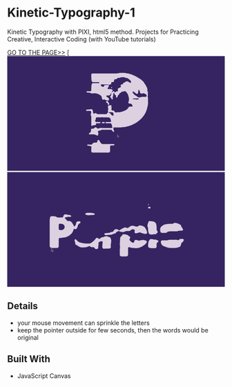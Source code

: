 # Kinetic-Typography-1
Kinetic Typography with PIXI, html5 method.
Projects for Practicing Creative, Interactive Coding (with YouTube tutorials)

[GO TO THE PAGE>>](https://yooheana.github.io/Kinetic-Typography-1/)
[![Preview1](./kt1-preview_p.gif)
[![Preview2](./kt1-preview_purple.gif)](https://yooheana.github.io/Kinetic-Typography-1/)

Details
-------------
* your mouse movement can sprinkle the letters
* keep the pointer outside for few seconds, then the words would be original
      
      
## Built With

* JavaScript Canvas
